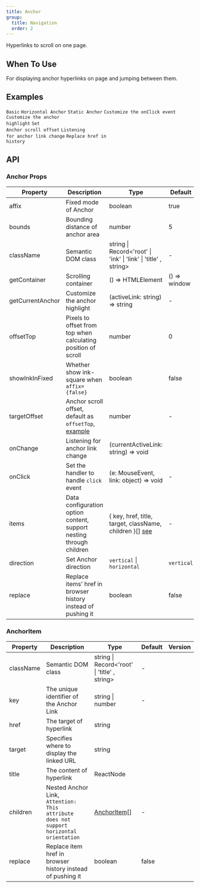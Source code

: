 ```yaml
---
title: Anchor
group:
  title: Navigation
  order: 2
---
```


Hyperlinks to scroll on one page.

## When To Use

For displaying anchor hyperlinks on page and jumping between them.

## Examples

<!-- prettier-ignore -->
<code src="./demo/basic.tsx" iframe="200">Basic</code>
<code src="./demo/horizontal.tsx" iframe="200">Horizontal Anchor</code>
<code src="./demo/static.tsx" >Static Anchor</code>
<code src="./demo/on-click.tsx">Customize the onClick event</code>
<code src="./demo/customize-highlight.tsx">Customize the anchor highlight</code>
<code src="./demo/target-offset.tsx" iframe="200">Set Anchor scroll offset</code>
<code src="./demo/on-change.tsx">Listening for anchor link change</code>
<code src="./demo/replace.tsx" iframe="200">Replace href in history</code>

## API

### Anchor Props

| Property | Description | Type | Default | Version |
| --- | --- | --- | --- | --- |
| affix | Fixed mode of Anchor | boolean | true |  |
| bounds | Bounding distance of anchor area | number | 5 |  |
| className | Semantic DOM class | string \| Record<'root' \| 'ink' \| 'link' \| 'title' , string> | - |  |
| getContainer | Scrolling container | () => HTMLElement | () => window |  |
| getCurrentAnchor | Customize the anchor highlight | (activeLink: string) => string | - |  |
| offsetTop | Pixels to offset from top when calculating position of scroll | number | 0 |  |
| showInkInFixed | Whether show ink-square when `affix={false}` | boolean | false |  |
| targetOffset | Anchor scroll offset, default as `offsetTop`, [example](#components-anchor-demo-targetoffset) | number | - |  |
| onChange | Listening for anchor link change | (currentActiveLink: string) => void |  |  |
| onClick | Set the handler to handle `click` event | (e: MouseEvent, link: object) => void | - |  |
| items | Data configuration option content, support nesting through children | { key, href, title, target, className, children }\[] [see](#anchoritem) | - |  |
| direction | Set Anchor direction | `vertical` \| `horizontal` | `vertical` |  |
| replace | Replace items' href in browser history instead of pushing it | boolean | false |  |

### AnchorItem

| Property | Description | Type | Default | Version |
| --- | --- | --- | --- | --- |
| className | Semantic DOM class | string \| Record<'root' \| 'title' , string> | - |  |
| key | The unique identifier of the Anchor Link | string \| number | - |  |
| href | The target of hyperlink | string |  |  |
| target | Specifies where to display the linked URL | string |  |  |
| title | The content of hyperlink | ReactNode |  |  |
| children | Nested Anchor Link, `Attention: This attribute does not support horizontal orientation` | [AnchorItem](#anchoritem)\[] | - |  |
| replace | Replace item href in browser history instead of pushing it | boolean | false |  |
